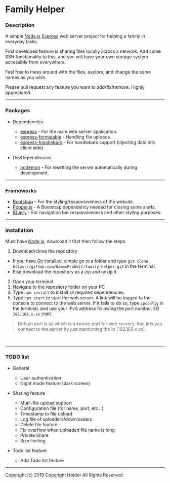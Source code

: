 # Family Helper

### Description

A simple [Node.js](https://nodejs.org/en/) [Express](https://www.npmjs.com/package/express) web server project for helping a family in everyday tasks.

First developed feature is sharing files locally across a network. Add some SSH functionality to this, and you will have your own storage system accessible from everywhere.  

Feel free to mess around with the files, explore, and change the some names as you wish.  

Please pull request any feature you want to add/fix/remove. Highly appreciated.


___


### Packages

* Dependencies
  * [express](https://www.npmjs.com/package/express) - For the main web server application.
  * [express-formidable](https://www.npmjs.com/package/express-formidable) - Handling file uploads.
  * [express-handlebars](https://www.npmjs.com/package/express-handlebars) - For handlebars support (injecting data into client side).

* DevDependencies
  * [nodemon](https://www.npmjs.com/package/nodemon) - For resetting the server automatically during development.


___


### Frameworks

* [Bootstrap](https://getbootstrap.com/) - For the styling/responsiveness of the website.
* [Popper.js](https://popper.js.org/) - A Bootstrap dependency needed for closing some alerts.
* [jQuery](https://jquery.com/) - For navigation bar responsiveness and other styling purposes.


___


### Installation

Must have [Node.js](https://nodejs.org/en/), download it first then follow the steps.

1. Download/clone the repository
  * If you have [Git](https://git-scm.com/) installed, simple go to a folder and type `git clone https://github.com/GamesProSeif/family-helper.git` in the terminal.
  * Else download the repository as a zip and unzip it.
2. Open your terminal
3. Navigate to the repository folder on your PC
4. Type `npm install` to install all required dependencies.
5. Type `npm start` to start the web server. A link will be logged to the console to connect to the web server. If it fails to do so, type `ipconfig` in the terminal, and use your IPv4 address following the port number. EG `192.168.x.xx:PORT`.

> Default port is `80` which is a known port for web servers, that lets you connect to the server by just mentioning the ip (192.168.x.xx).


&nbsp;


___


### TODO list

* General
  * User authentication
  * Night mode feature (dark screen)


* Sharing feature
  * Mutli-file upload support
  * Configuration file (for name, port, etc...)
  * Timestamp to file upload
  * Log file of uploaders/downloaders
  * Delete file feature
  * Fix overflow when uploaded file name is long
  * Private Share
  * Size limiting


* Todo list feature
  * Add Todo list feature


___


Copyright (c) 2019 Copyright Holder All Rights Reserved.
